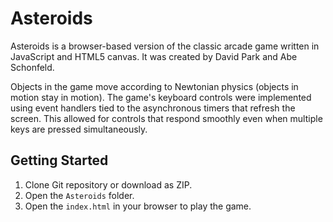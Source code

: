 Asteroids
=========

Asteroids is a browser-based version of the classic arcade game written in JavaScript and HTML5 canvas. It was created by David Park and Abe Schonfeld. 

Objects in the game move according to Newtonian physics (objects in motion stay in motion). The game's keyboard controls were implemented using event handlers tied to the asynchronous timers that refresh the screen. This allowed for controls that respond smoothly even when multiple keys are pressed simultaneously. 

Getting Started
---------------

1. Clone Git repository or download as ZIP.
2. Open the `Asteroids` folder.
3. Open the `index.html` in your browser to play the game.
